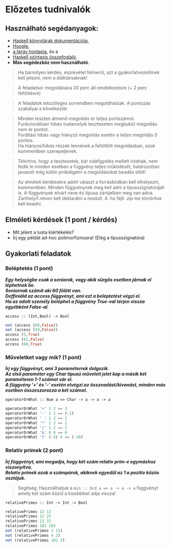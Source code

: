 # Előzetes tudnivalók
## Használható segédanyagok:
- [Haskell könyvtárak dokumentációja](http://lambda.inf.elte.hu/haskell/doc/libraries/),
- [Hoogle](http://lambda.inf.elte.hu/haskell/hoogle/),
- [a tárgy honlapja](http://lambda.inf.elte.hu/Index.xml), és a
- [Haskell szintaxis összefoglaló](http://lambda.inf.elte.hu/CheatSheet.xml).
- **Más segédezköz nem használható**.

> Ha bármilyen kérdés, észrevétel felmerül, azt a gyakorlatvezetőnek kell jelezni, nem a diáktársaknak!

> A feladatsor megoldására 20 perc áll rendelkezésre (+ 2 perc feltöltésre)

> A feladatok tetszőleges sorrendben megoldhatóak. A pontozás szabályai a következők:

> Minden teszten átmenő megoldás ér teljes pontszámot.\
> Funkcionálisan hibás (valamelyik teszteseten megbukó) megoldás nem ér pontot.\
> Fordítási hibás vagy hiányzó megoldás esetén a teljes megoldás 0 pontos.\
> Ha hiányos/hibás részek lennének a feltöltött megoldásban, azok kommentben szerepeljenek.

> Tekintve, hogy a tesztesetek, bár odafigyelés mellett íródnak, nem fedik le minden esetben a függvény teljes működését, határozottan javasolt még külön próbálgatni a megoldásokat beadás előtt!

> Az elméleti kérdésekre adott választ a forráskódban kell elhelyezni, kommentben. Minden függvénynek meg kell adni a típusszignatúráját is. A függvények elvárt neve és típusa zárójelben meg van adva. Zarthelyi1 néven kell deklarálni a modult. A .hs fájlt .zip-be tömörítve kell beadni.

## Elméleti kérdések (1 pont / kérdés)
- Mit jelent a lusta kiértékelés?
- Írj egy példát ad-hoc polimorfizmusra! (Elég a típusszignatúra)

## Gyakorlati feladatok
### Beléptetés (1 pont)
***Egy helységbe csak a seniorok, vagy akik sürgős esetben járnak el léphetnek be.***\
***Seniornak számít aki 60 fölött van.***\
***Deffiniáld az access függvényt, ami ezt a beléptetést végzi el.***\
***Ha az adott személy beléphet a függvény True-val térjen vissza egyébként False-al.***

```access :: (Int,Bool) -> Bool```
```haskell
not (access (60,False))
not (access (59,False))
access (5,True)
access (61,False)
access (60,True)
```

### Műveletket vagy mik? (1 pont)
***Írj egy függvényt, ami 3 paraméterrek dolgozik.***\
***Az első paraméter egy Char típusú műveleti jelet kap a másik két paraméteren 1-1 számot vár el.***\
***A függvény '+' és '-' esetén elvégzi az összeadást/kivonást, minden más esetben összeszorozza a két számot.***

```operatorOrWhat :: Num a => Char -> a -> a -> a```
```haskell
operatorOrWhat '+' 1 2 == 3
operatorOrWhat '-' 1 2 == (-1)
operatorOrWhat ' ' 1 2 == 2
operatorOrWhat '*' 1 2 == 2
operatorOrWhat '/' 1 2 == 2
operatorOrWhat '&' 0 8 == 0
operatorOrWhat 't' (-5) 6 == (-30)
````

### Relatív prímek (2 pont)
***Írj függvényt, ami megadja, hogy két szám relatív prím-e egymáshoz viszonyítva.***\
***Relatív prímek azok a számpárok, akiknek egyedül az 1 a pozitív közös osztójuk.***
> Segítség: Használhatjuk a ```min :: Ord a => a -> a -> a``` függvényt amely két szám közül a kisebbiket adja vissza!

```relativePrimes :: Int -> Int -> Bool```
```haskell
relativePrimes 12 13 
relativePrimes 12 25
relativePrimes 13 32
relativePrimes 101 203
not (relativePrimes 3 15)
not (relativePrimes 4 2)
not (relativePrimes 102 3)
```